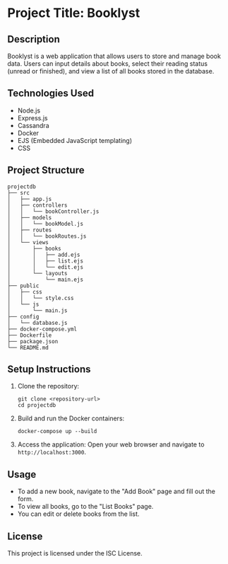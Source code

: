 # Project Title: Booklyst

## Description
Booklyst is a web application that allows users to store and manage book data. Users can input details about books, select their reading status (unread or finished), and view a list of all books stored in the database.

## Technologies Used
- Node.js
- Express.js
- Cassandra
- Docker
- EJS (Embedded JavaScript templating)
- CSS

## Project Structure
```
projectdb
├── src
│   ├── app.js
│   ├── controllers
│   │   └── bookController.js
│   ├── models
│   │   └── bookModel.js
│   ├── routes
│   │   └── bookRoutes.js
│   └── views
│       ├── books
│       │   ├── add.ejs
│       │   ├── list.ejs
│       │   └── edit.ejs
│       └── layouts
│           └── main.ejs
├── public
│   ├── css
│   │   └── style.css
│   └── js
│       └── main.js
├── config
│   └── database.js
├── docker-compose.yml
├── Dockerfile
├── package.json
└── README.md
```

## Setup Instructions
1. Clone the repository:
   ```
   git clone <repository-url>
   cd projectdb
   ```

2. Build and run the Docker containers:
   ```
   docker-compose up --build
   ```

3. Access the application:
   Open your web browser and navigate to `http://localhost:3000`.

## Usage
- To add a new book, navigate to the "Add Book" page and fill out the form.
- To view all books, go to the "List Books" page.
- You can edit or delete books from the list.

## License
This project is licensed under the ISC License.